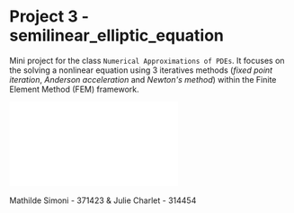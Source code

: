 # Project 3 - semilinear_elliptic_equation

Mini project for the class `Numerical Approximations of PDEs`. It focuses on the solving a nonlinear equation using 3 iteratives methods (_fixed point iteration_, _Anderson acceleration_ and _Newton's method_) within the Finite Element Method (FEM) framework.


![](./data/fixed_point_2.0.pdf)

Mathilde Simoni - 371423 & Julie Charlet - 314454

